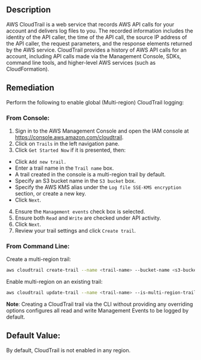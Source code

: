 ## Description

AWS CloudTrail is a web service that records AWS API calls for your account and delivers log files to you. The recorded information includes the identity of the API caller, the time of the API call, the source IP address of the API caller, the request parameters, and the response elements returned by the AWS service. CloudTrail provides a history of AWS API calls for an account, including API calls made via the Management Console, SDKs, command line tools, and higher-level AWS services (such as CloudFormation).

## Remediation

Perform the following to enable global (Multi-region) CloudTrail logging:

### From Console:

1. Sign in to the AWS Management Console and open the IAM console at https://console.aws.amazon.com/cloudtrail.
2. Click on `Trails` in the left navigation pane.
3. Click `Get Started Now` if it is presented, then:
  - Click `Add new trail.`
  - Enter a trail name in the `Trail name` box.
  - A trail created in the console is a multi-region trail by default.
  - Specify an S3 bucket name in the `S3 bucket` box.
  - Specify the AWS KMS alias under the `Log file SSE-KMS encryption `section, or create a new key.
  - Click `Next`.
4. Ensure the `Management events` check box is selected.
5. Ensure both `Read` and `Write` are checked under API activity.
6. Click `Next`.
7. Review your trail settings and click `Create trail`.

### From Command Line:

Create a multi-region trail:

```bash
aws cloudtrail create-trail --name <trail-name> --bucket-name <s3-bucket-forcloudtrail> --is-multi-region-trail
```

Enable multi-region on an existing trail:

```bash
aws cloudtrail update-trail --name <trail-name> --is-multi-region-trail
```

**Note**: Creating a CloudTrail trail via the CLI without providing any overriding options configures all read and write Management Events to be logged by default.

## Default Value:

By default, CloudTrail is not enabled in any region.
